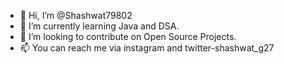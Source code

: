 - 👋 Hi, I’m @Shashwat79802
- 🌱 I’m currently learning Java and DSA.
- 💞️ I’m looking to contribute on Open Source Projects.
- 📫 You can reach me via instagram and twitter-shashwat_g27

<!---
Shashwat79802/Shashwat79802 is a ✨ special ✨ repository because its `README.md` (this file) appears on your GitHub profile.
You can click the Preview link to take a look at your changes.
--->
